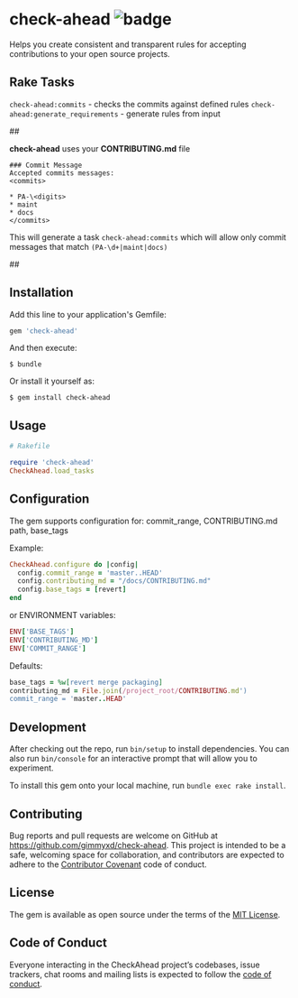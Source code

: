 # check-ahead ![badge](https://action-badges.now.sh/gimmyxd/check-ahead)

Helps you create consistent and transparent rules for accepting contributions to your open source projects.

## Rake Tasks
`check-ahead:commits` - checks the commits against defined rules
`check-ahead:generate_requirements` - generate rules from input

##<line>

**check-ahead** uses your **CONTRIBUTING.md** file

```
### Commit Message
Accepted commits messages:
<commits>

* PA-\<digits>
* maint
* docs
</commits>
```

This will generate a task `check-ahead:commits` which will allow only commit messages that match `(PA-\d+|maint|docs)`

##<line>


## Installation

Add this line to your application's Gemfile:

```ruby
gem 'check-ahead'
```

And then execute:

    $ bundle

Or install it yourself as:

    $ gem install check-ahead

## Usage

```ruby
# Rakefile

require 'check-ahead'
CheckAhead.load_tasks
```

## Configuration

The gem supports configuration for: commit_range, CONTRIBUTING.md path, base_tags

Example:

```ruby
CheckAhead.configure do |config|
  config.commit_range = 'master..HEAD'
  config.contributing_md = "/docs/CONTRIBUTING.md"
  config.base_tags = [revert]
end
```

or ENVIRONMENT variables:

```ruby
ENV['BASE_TAGS']
ENV['CONTRIBUTING_MD']
ENV['COMMIT_RANGE']
```

Defaults:

```ruby
base_tags = %w[revert merge packaging]
contributing_md = File.join(/project_root/CONTRIBUTING.md')
commit_range = 'master..HEAD'
```


## Development

After checking out the repo, run `bin/setup` to install dependencies. You can also run `bin/console` for an interactive prompt that will allow you to experiment.

To install this gem onto your local machine, run `bundle exec rake install`.

## Contributing

Bug reports and pull requests are welcome on GitHub at https://github.com/gimmyxd/check-ahead. This project is intended to be a safe, welcoming space for collaboration, and contributors are expected to adhere to the [Contributor Covenant](http://contributor-covenant.org) code of conduct.

## License

The gem is available as open source under the terms of the [MIT License](https://opensource.org/licenses/MIT).

## Code of Conduct

Everyone interacting in the CheckAhead project’s codebases, issue trackers, chat rooms and mailing lists is expected to follow the [code of conduct](https://github.com/gimmyxd/check-ahead/blob/master/CODE_OF_CONDUCT.md).
